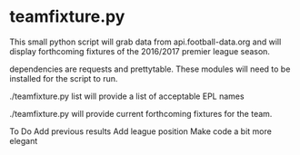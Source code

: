 # teamfixture.py

This small python script will grab data from api.football-data.org and will display
forthcoming fixtures of the 2016/2017 premier league season.

dependencies are requests and prettytable.  These modules will need to be installed for the
script to run.

./teamfixture.py list
will provide a list of acceptable EPL names

./teamfixture.py <team name>
will provide current forthcoming fixtures for the team.

To Do
Add previous results
Add league position
Make code a bit more elegant
